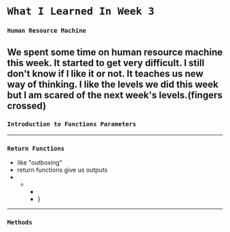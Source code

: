 # `What I Learned In Week 3`

### `Human Resource Machine`
We spent some time on human resource machine this week. It started to get very difficult. I still don't know if I like it or not. It teaches us new way of thinking. I like the levels we did this week but I am scared of the next week's levels.(fingers crossed) 
---

### `Introduction to Functions Parameters`
---


### `Return Functions`
* like "outboxing"
* return functions give us outputs
* 
  * 
    * 
    * }
----

### `Methods`
